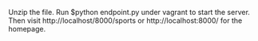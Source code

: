 Unzip the file. 
Run 
$python endpoint.py 
under vagrant to start the server.
Then visit
http://localhost/8000/sports
or 
http://localhost:8000/
for the homepage.


